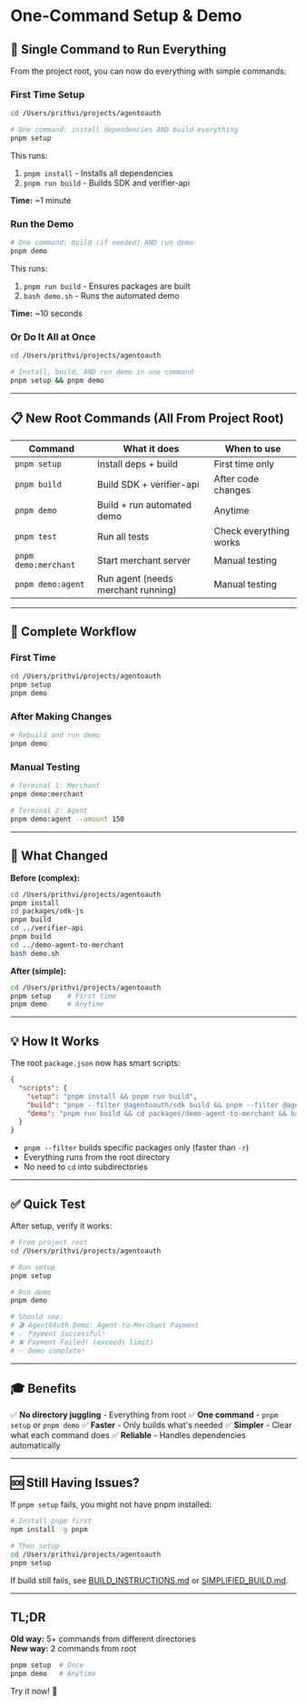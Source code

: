 # One-Command Setup & Demo

## 🚀 Single Command to Run Everything

From the project root, you can now do everything with simple commands:

### First Time Setup

```bash
cd /Users/prithvi/projects/agentoauth

# One command: install dependencies AND build everything
pnpm setup
```

This runs:
1. `pnpm install` - Installs all dependencies
2. `pnpm run build` - Builds SDK and verifier-api

**Time:** ~1 minute

### Run the Demo

```bash
# One command: build (if needed) AND run demo
pnpm demo
```

This runs:
1. `pnpm run build` - Ensures packages are built
2. `bash demo.sh` - Runs the automated demo

**Time:** ~10 seconds

### Or Do It All at Once

```bash
cd /Users/prithvi/projects/agentoauth

# Install, build, AND run demo in one command
pnpm setup && pnpm demo
```

---

## 📋 New Root Commands (All From Project Root)

| Command | What it does | When to use |
|---------|--------------|-------------|
| `pnpm setup` | Install deps + build | First time only |
| `pnpm build` | Build SDK + verifier-api | After code changes |
| `pnpm demo` | Build + run automated demo | Anytime |
| `pnpm test` | Run all tests | Check everything works |
| `pnpm demo:merchant` | Start merchant server | Manual testing |
| `pnpm demo:agent` | Run agent (needs merchant running) | Manual testing |

---

## 🎯 Complete Workflow

### First Time

```bash
cd /Users/prithvi/projects/agentoauth
pnpm setup
pnpm demo
```

### After Making Changes

```bash
# Rebuild and run demo
pnpm demo
```

### Manual Testing

```bash
# Terminal 1: Merchant
pnpm demo:merchant

# Terminal 2: Agent
pnpm demo:agent --amount 150
```

---

## 🔧 What Changed

**Before (complex):**
```bash
cd /Users/prithvi/projects/agentoauth
pnpm install
cd packages/sdk-js
pnpm build
cd ../verifier-api  
pnpm build
cd ../demo-agent-to-merchant
bash demo.sh
```

**After (simple):**
```bash
cd /Users/prithvi/projects/agentoauth
pnpm setup    # First time
pnpm demo     # Anytime
```

---

## 💡 How It Works

The root `package.json` now has smart scripts:

```json
{
  "scripts": {
    "setup": "pnpm install && pnpm run build",
    "build": "pnpm --filter @agentoauth/sdk build && pnpm --filter @agentoauth/verifier-api build",
    "demo": "pnpm run build && cd packages/demo-agent-to-merchant && bash demo.sh"
  }
}
```

- `pnpm --filter` builds specific packages only (faster than `-r`)
- Everything runs from the root directory
- No need to `cd` into subdirectories

---

## ✅ Quick Test

After setup, verify it works:

```bash
# From project root
cd /Users/prithvi/projects/agentoauth

# Run setup
pnpm setup

# Run demo
pnpm demo

# Should see:
# 🎬 AgentOAuth Demo: Agent-to-Merchant Payment
# ✅ Payment Successful!
# ❌ Payment Failed! (exceeds limit)
# ✅ Demo complete!
```

---

## 🎓 Benefits

✅ **No directory juggling** - Everything from root
✅ **One command** - `pnpm setup` or `pnpm demo`
✅ **Faster** - Only builds what's needed
✅ **Simpler** - Clear what each command does
✅ **Reliable** - Handles dependencies automatically

---

## 🆘 Still Having Issues?

If `pnpm setup` fails, you might not have pnpm installed:

```bash
# Install pnpm first
npm install -g pnpm

# Then setup
cd /Users/prithvi/projects/agentoauth
pnpm setup
```

If build still fails, see [BUILD_INSTRUCTIONS.md](BUILD_INSTRUCTIONS.md) or [SIMPLIFIED_BUILD.md](SIMPLIFIED_BUILD.md).

---

## TL;DR

**Old way:** 5+ commands from different directories  
**New way:** 2 commands from root

```bash
pnpm setup  # Once
pnpm demo   # Anytime
```

Try it now! 🎉

